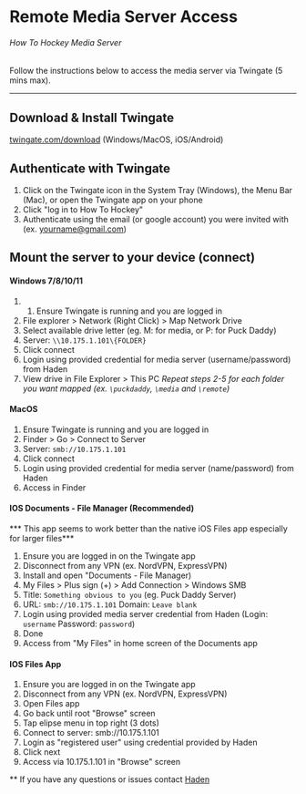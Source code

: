 # Remote Media Server Access
###### How To Hockey Media Server
Follow the instructions below to access the media server via Twingate (5 mins max).

------------

## Download & Install Twingate
[twingate.com/download](http://twingate.com/download "twingate.com/download") (Windows/MacOS, iOS/Android)

## Authenticate with Twingate
1. Click on the Twingate icon in the System Tray (Windows), the Menu Bar (Mac), or open the Twingate app on your phone
2. Click "log in to How To Hockey"
3. Authenticate using the email (or google account) you were invited with (ex. yourname@gmail.com)

## Mount the server to your device (connect)
#### Windows 7/8/10/11
1. 1. Ensure Twingate is running and you are logged in
2. File explorer > Network (Right Click) > Map Network Drive
3. Select available drive letter (eg. M: for media, or P: for Puck Daddy)
4. Server: `\\10.175.1.101\{FOLDER}`
5. Click connect
6. Login using provided credential for media server (username/password) from Haden
7. View drive in File Explorer > This PC
*Repeat steps 2-5 for each folder you want mapped (ex. `\puckdaddy`, `\media` and `\remote`)*

#### MacOS
1. Ensure Twingate is running and you are logged in
2. Finder > Go > Connect to Server
3. Server: `smb://10.175.1.101`
4. Click connect
5. Login using provided credential for media server (name/password) from Haden
6. Access in Finder

#### IOS Documents - File Manager (Recommended)
*** This app seems to work better than the native iOS Files app especially for larger files***
1. Ensure you are logged in on the Twingate app
2. Disconnect from any VPN (ex. NordVPN, ExpressVPN)
3. Install and open "Documents - File Manager)
4. My Files > Plus sign (+) > Add Connection > Windows SMB
5. Title: `Something obvious to you` (eg. Puck Daddy Server)
6. URL: `smb://10.175.1.101` Domain: `Leave blank`
7. Login using provided media server credential from Haden (Login: `username` Password: `password`)
8. Done
9. Access from "My Files" in home screen of the Documents app

#### IOS Files App
1. Ensure you are logged in on the Twingate app
2. Disconnect from any VPN (ex. NordVPN, ExpressVPN)
3. Open Files app
4. Go back until root "Browse" screen
5. Tap elipse menu in top right (3 dots)
6. Connect to server: smb://10.175.1.101
7. Login as "registered user" using credential provided by Haden
8. Click next
9. Access via 10.175.1.101 in "Browse" screen

** If you have any questions or issues contact [Haden](mailto:haden@howtohockey.com)
